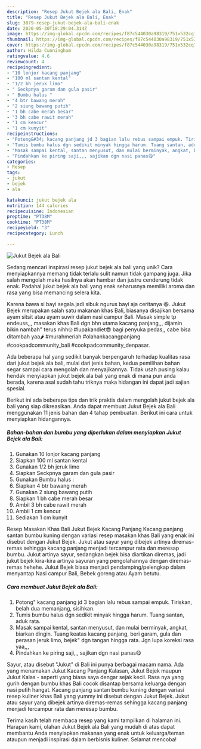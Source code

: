 ```yaml
---
description: "Resep Jukut Bejek ala Bali, Enak"
title: "Resep Jukut Bejek ala Bali, Enak"
slug: 3079-resep-jukut-bejek-ala-bali-enak
date: 2020-05-30T18:29:04.314Z
image: https://img-global.cpcdn.com/recipes/f87c544030a98319/751x532cq70/jukut-bejek-ala-bali-foto-resep-utama.jpg
thumbnail: https://img-global.cpcdn.com/recipes/f87c544030a98319/751x532cq70/jukut-bejek-ala-bali-foto-resep-utama.jpg
cover: https://img-global.cpcdn.com/recipes/f87c544030a98319/751x532cq70/jukut-bejek-ala-bali-foto-resep-utama.jpg
author: Hilda Cunningham
ratingvalue: 4.6
reviewcount: 4
recipeingredient:
- "10 lonjor kacang panjang"
- "100 ml santan kental"
- "1/2 bh jeruk limo"
- " Seckpnya garam dan gula pasir"
- " Bumbu halus "
- "4 btr bawang merah"
- "2 siung bawang putih"
- "1 bh cabe merah besar"
- "3 bh cabe rawit merah"
- "1 cm kencur"
- "1 cm kunyit"
recipeinstructions:
- "Potong&#34; kacang panjang jd 3 bagian lalu rebus sampai empuk. Tiriskan, belah dua memanjang, sisihkan."
- "Tumis bumbu halus dgn sedikit minyak hingga harum. Tuang santan, aduk rata."
- "Masak sampai kental, santan menyusut, dan mulai berminyak, angkat, biarkan dingin. Tuang keatas kacang panjang, beri garam, gula dan perasan jeruk limo, bejek&#34; dgn tangan hingga rata. Jgn lupa koreksi rasa yaa,,,"
- "Pindahkan ke piring saji,,, sajikan dgn nasi panas😋"
categories:
- Resep
tags:
- jukut
- bejek
- ala

katakunci: jukut bejek ala 
nutrition: 144 calories
recipecuisine: Indonesian
preptime: "PT38M"
cooktime: "PT38M"
recipeyield: "3"
recipecategory: Lunch

---
```



![Jukut Bejek ala Bali](https://img-global.cpcdn.com/recipes/f87c544030a98319/751x532cq70/jukut-bejek-ala-bali-foto-resep-utama.jpg)

Sedang mencari inspirasi resep jukut bejek ala bali yang unik? Cara menyiapkannya memang tidak terlalu sulit namun tidak gampang juga. Jika salah mengolah maka hasilnya akan hambar dan justru cenderung tidak enak. Padahal jukut bejek ala bali yang enak seharusnya memiliki aroma dan rasa yang bisa memancing selera kita.

Karena bawa si bayi segala.jadi sibuk ngurus bayi aja ceritanya 😆. Jukut Bejek merupakan salah satu makanan khas Bali, biasanya disajikan bersama ayam sitsit atau ayam suwir dalam nasi campur Bali. Masak simple tp endeuss,,, masakan khas Bali dgn bhn utama kacang panjang,,, dijamin bikin nambah&#34; terus nihh🙄 #lupakandiet😎 bagi penyuka pedas,, cabe bisa ditambah yaa🌶️ #murahmeriah #olahankacangpanjang #cookpadcommunity_bali #cookpadcommunity_denpasar.

Ada beberapa hal yang sedikit banyak berpengaruh terhadap kualitas rasa dari jukut bejek ala bali, mulai dari jenis bahan, kedua pemilihan bahan segar sampai cara mengolah dan menyajikannya. Tidak usah pusing kalau hendak menyiapkan jukut bejek ala bali yang enak di mana pun anda berada, karena asal sudah tahu triknya maka hidangan ini dapat jadi sajian spesial.


Berikut ini ada beberapa tips dan trik praktis dalam mengolah jukut bejek ala bali yang siap dikreasikan. Anda dapat membuat Jukut Bejek ala Bali menggunakan 11 jenis bahan dan 4 tahap pembuatan. Berikut ini cara untuk menyiapkan hidangannya.

<!--inarticleads1-->

##### Bahan-bahan dan bumbu yang diperlukan dalam menyiapkan Jukut Bejek ala Bali:

1. Gunakan 10 lonjor kacang panjang
1. Siapkan 100 ml santan kental
1. Gunakan 1/2 bh jeruk limo
1. Siapkan  Seckpnya garam dan gula pasir
1. Gunakan  Bumbu halus :
1. Siapkan 4 btr bawang merah
1. Gunakan 2 siung bawang putih
1. Siapkan 1 bh cabe merah besar
1. Ambil 3 bh cabe rawit merah
1. Ambil 1 cm kencur
1. Sediakan 1 cm kunyit


Resep Masakan Khas Bali Jukut Bejek Kacang Panjang Kacang panjang santan bumbu kuning dengan variasi resep masakan khas Bali yang enak ini disebut dengan Jukut Bejek. Jukut atau sayur yang dibejek artinya diremas-remas sehingga kacang panjang menjadi tercampur rata dan meresap bumbu. Jukut artinya sayur, sedangkan bejek bisa diartikan diremas, jadi jukut bejek kira-kira artinya sayuran yang pengolahannya dengan diremas-remas hehehe. Jukut Bejek biasa menjadi pendamping/pelengkap dalam menyantap Nasi campur Bali, Bebek goreng atau Ayam betutu. 

<!--inarticleads2-->

##### Cara membuat Jukut Bejek ala Bali:

1. Potong&#34; kacang panjang jd 3 bagian lalu rebus sampai empuk. Tiriskan, belah dua memanjang, sisihkan.
1. Tumis bumbu halus dgn sedikit minyak hingga harum. Tuang santan, aduk rata.
1. Masak sampai kental, santan menyusut, dan mulai berminyak, angkat, biarkan dingin. Tuang keatas kacang panjang, beri garam, gula dan perasan jeruk limo, bejek&#34; dgn tangan hingga rata. Jgn lupa koreksi rasa yaa,,,
1. Pindahkan ke piring saji,,, sajikan dgn nasi panas😋


Sayur, atau disebut &#34;Jukut&#34; di Bali ini punya berbagai macam nama. Ada yang menamakan Jukut Kacang Panjang Kalasan, Jukut Bejek maupun Jukut Kalas - seperti yang biasa saya dengar sejak kecil. Rasa nya yang gurih dengan bumbu khas Bali cocok disantap bersama keluarga dengan nasi putih hangat. Kacang panjang santan bumbu kuning dengan variasi resep kuliner khas Bali yang yummy ini disebut dengan Jukut Bejek. Jukut atau sayur yang dibejek artinya diremas-remas sehingga kacang panjang menjadi tercampur rata dan meresap bumbu. 

Terima kasih telah membaca resep yang kami tampilkan di halaman ini. Harapan kami, olahan Jukut Bejek ala Bali yang mudah di atas dapat membantu Anda menyiapkan makanan yang enak untuk keluarga/teman ataupun menjadi inspirasi dalam berbisnis kuliner. Selamat mencoba!
